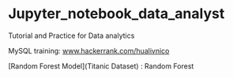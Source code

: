 # Jupyter_notebook_data_analyst
Tutorial and Practice for Data analytics

MySQL training:
www.hackerrank.com/hualivnico


[Random Forest Model](Titanic Dataset) : Random Forest 
